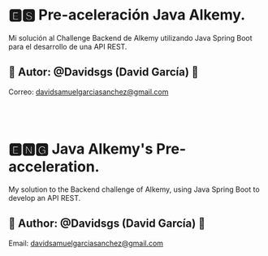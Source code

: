 # 🅴🆂 Pre-aceleración Java Alkemy.
Mi solución al Challenge Backend de Alkemy utilizando Java Spring Boot para el desarrollo de una API REST.

## 💬 Autor: @Davidsgs (David García) 💬
Correo: davidsamuelgarciasanchez@gmail.com

<br />
<br />

# 🅴🅽🅶 Java Alkemy's Pre-acceleration.
My solution to the Backend challenge of Alkemy, using Java Spring Boot to develop an API REST.

## 💬 Author: @Davidsgs (David García) 💬
Email: davidsamuelgarciasanchez@gmail.com
